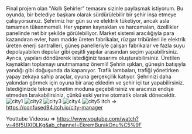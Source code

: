 Final projem olan "Akıllı Şehirler" temasını sizinle paylaşmak istiyorum. Bu oyunda, bir belediye başkanı olarak sürdürülebilir bir şehir inşa etmeye çalışıyorsunuz. Şehrimiz her gün su ve elektrik tüketiyor, ancak asla tamamen tükenmemeli. Her yapının kaynakları ve harcamaları, özellikler panelinde net bir şekilde görülebiliyor.
Market sistemi aracılığıyla para kazandıran evler, ham madde üreten fabrikalar, rüzgar tribünleri ile elektrik üreten enerji santralleri, güneş panelleriyle çalışan fabrikalar ve fazla suyu depolayabilen depolar gibi çeşitli yapılar arasından seçim yapabilirsiniz. Ayrıca, yapıları döndürerek istediğiniz tasarımı oluşturabilirsiniz. Üretilen kaynakları toplamayı unutmamanız önemli!
Şehrin ışıkları, güneşin batışıyla yandığı gibi doğuşunda da kapanıyor. Trafik lambaları, trafiği yönetirken yapay zekaya sahip araçlar, oyuna gerçekçilik katıyor. Şehrinizi daha yakından görmek için oyuna bir araç ekledim ve şehir içi tur yapabilirsiniz. İstediğinizde tekrar yönetim moduna geçebilirsiniz ve aracınızı endişe etmeden bırakabilirsiniz, çünkü eski yerine otomatik olarak dönecektir.
![city1](https://github.com/confused94/CityManager/assets/130155058/9741565b-811b-4c5c-9caa-56ca7c0a191a)
![city2](https://github.com/confused94/CityManager/assets/130155058/920ac741-df83-4436-a74c-dbf2eb7e3531)
![city3](https://github.com/confused94/CityManager/assets/130155058/3d926f3e-d8e1-4a06-9829-bc43a677d1b3)
![city4](https://github.com/confused94/CityManager/assets/130155058/a6a54edc-2592-48e0-a8e9-32f48dfc6764)
![city5](https://github.com/confused94/CityManager/assets/130155058/ee3f88f7-3658-44c1-a8a2-afe9223e5c34)
itch => https://confused94.itch.io/city-manager

Youttube Videosu => https://www.youtube.com/watch?v=46f5UXIDLKg&ab_channel=EkremBurakOnu%C5%9F
